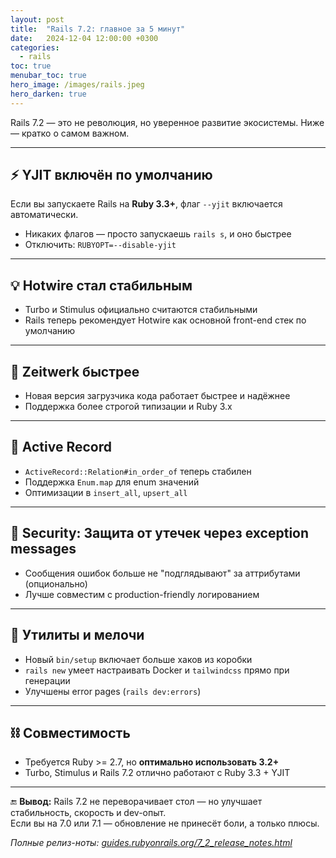 ```yaml
---
layout: post
title:  "Rails 7.2: главное за 5 минут"
date:   2024-12-04 12:00:00 +0300
categories:
  - rails
toc: true
menubar_toc: true
hero_image: /images/rails.jpeg
hero_darken: true
---
```


Rails 7.2 — это не революция, но уверенное развитие экосистемы. Ниже — кратко о самом важном.

---

## ⚡ YJIT включён по умолчанию

Если вы запускаете Rails на **Ruby 3.3+**, флаг `--yjit` включается автоматически.

- Никаких флагов — просто запускаешь `rails s`, и оно быстрее
- Отключить: `RUBYOPT=--disable-yjit`

---

## 💡 Hotwire стал стабильным

- Turbo и Stimulus официально считаются стабильными
- Rails теперь рекомендует Hotwire как основной front-end стек по умолчанию

---

## 🚀 Zeitwerk быстрее

- Новая версия загрузчика кода работает быстрее и надёжнее
- Поддержка более строгой типизации и Ruby 3.x

---

## 🧠 Active Record

- `ActiveRecord::Relation#in_order_of` теперь стабилен
- Поддержка `Enum.map` для enum значений
- Оптимизации в `insert_all`, `upsert_all`

---

## 🔐 Security: Защита от утечек через exception messages

- Сообщения ошибок больше не "подглядывают" за аттрибутами (опционально)
- Лучше совместим с production-friendly логированием

---

## 🧰 Утилиты и мелочи

- Новый `bin/setup` включает больше хаков из коробки
- `rails new` умеет настраивать Docker и `tailwindcss` прямо при генерации
- Улучшены error pages (`rails dev:errors`)

---

## ⛓️ Совместимость

- Требуется Ruby >= 2.7, но **оптимально использовать 3.2+**
- Turbo, Stimulus и Rails 7.2 отлично работают с Ruby 3.3 + YJIT

---

🔚 **Вывод:**
Rails 7.2 не переворачивает стол — но улучшает стабильность, скорость и dev-опыт.  
Если вы на 7.0 или 7.1 — обновление не принесёт боли, а только плюсы.

_Полные релиз-ноты: [guides.rubyonrails.org/7_2_release_notes.html](https://guides.rubyonrails.org/7_2_release_notes.html)_
